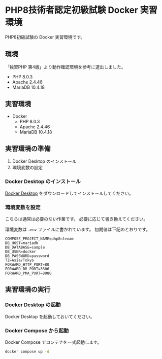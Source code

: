# PHP8技術者認定初級試験 Docker 実習環境

PHP8初級試験の Docker 実習環境です。

## 環境

「独習PHP 第4版」より動作確認環境を参考に選出しました。

* PHP 8.0.3
* Apache 2.4.46
* MariaDB 10.4.18

## 実習環境

* Docker
  * PHP 8.0.3
  * Apache 2.4.46
  * MariaDB 10.4.18

## 実習環境の準備

1. Docker Desktop のインストール
2. 環境変数の設定

### Docker Desktop のインストール

[Docker Desktop](https://www.docker.com/products/docker-desktop/) をダウンロードしてインストールしてください。

### 環境変数を設定

こちらは通常は必要のない作業です。
必要に応じて書き換えてください。

環境変数は `.env` ファイルに書かれています。
初期値は下記のとおりです。

```.env
COMPOSE_PROJECT_NAME=php8nlexam
DB_HOST=mariadb
DB_DATABASE=sample
DB_USER=docker
DB_PASSWORD=password
TZ=Asia/Tokyo
FORWARD_HTTP_PORT=80
FORWARD_DB_PORT=3306
FORWARD_PMA_PORT=8080
```

## 実習環境の実行

### Docker Desktop の起動

Docker Desktop を起動しておいてください。

### Docker Compose から起動

Docker Compose でコンテナを一式起動します。

```sh
docker compose up -d
```
